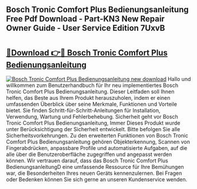 ## Bosch Tronic Comfort Plus Bedienungsanleitung Free Pdf Download - Part-KN3 New Repair Owner Guide - User Service Edition 7UxvB

# <h2><a href="http://df4hioq.blite.top/?on=Bosch+Tronic+Comfort+Plus+Bedienungsanleitung">🔗Download 👉🔴 Bosch Tronic Comfort Plus Bedienungsanleitung</a></h2>

[![Bosch Tronic Comfort Plus Bedienungsanleitung new download](https://i.imgur.com/lujVjoI.png)](http://df4hioq.blite.top/?on=Bosch+Tronic+Comfort+Plus+Bedienungsanleitung)
Hallo und willkommen zum Benutzerhandbuch für Ihr neu implementiertes Bosch Tronic Comfort Plus Bedienungsanleitung. Dieser Leitfaden soll Ihnen helfen, das Beste aus Ihrem Produkt herauszuholen, indem er einen umfassenden Überblick über seine Merkmale, Funktionen und Vorteile bietet. Sie finden Schritt-für-Schritt-Anleitungen für Installation, Verwendung, Wartung und Fehlerbehebung. Sicherheit geht vor Bosch Tronic Comfort Plus Bedienungsanleitung, Immer Dieses Produkt wurde unter Berücksichtigung der Sicherheit entwickelt. Bitte befolgen Sie alle Sicherheitsvorkehrungen. Zu den erweiterten Funktionen von Bosch Tronic Comfort Plus Bedienungsanleitung gehören Objekterkennung, Scannen von Fingerabdrücken, anpassbare Profile und automatisierte Aufgaben, auf die alle über die Benutzeroberfläche zugegriffen und angepasst werden können. Wir vertrauen darauf, dass das Bosch Tronic Comfort Plus BedienungsanleitungD eine umfassende Ressource für Ihre Bemühungen war, die Besonderheiten Ihres neuen Geräts kennenzulernen. Bei Fragen oder Bedenken können Sie sich gerne an unseren Kundenservice wenden.
